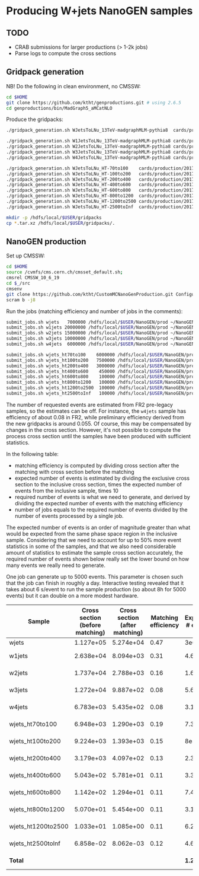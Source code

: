 # Producing W+jets NanoGEN samples

## TODO

- CRAB submissions for larger productions (> 1-2k jobs)
- Parse logs to compute the cross sections

## Gridpack generation

NB! Do the following in clean environment, no CMSSW:

```bash
cd $HOME
git clone https://github.com/ktht/genproductions.git # using 2.6.5
cd genproductions/bin/MadGraph5_aMCatNLO
```

Produce the gridpacks:

```bash
./gridpack_generation.sh WJetsToLNu_13TeV-madgraphMLM-pythia8  cards/production/2017/13TeV/WJetsToLNu/WJetsToLNu_13TeV-madgraphMLM-pythia8 slurm

./gridpack_generation.sh W1JetsToLNu_13TeV-madgraphMLM-pythia8 cards/production/2017/13TeV/WJetsToLNu/W1JetsToLNu_13TeV-madgraphMLM-pythia8 slurm
./gridpack_generation.sh W2JetsToLNu_13TeV-madgraphMLM-pythia8 cards/production/2017/13TeV/WJetsToLNu/W2JetsToLNu_13TeV-madgraphMLM-pythia8 slurm
./gridpack_generation.sh W3JetsToLNu_13TeV-madgraphMLM-pythia8 cards/production/2017/13TeV/WJetsToLNu/W3JetsToLNu_13TeV-madgraphMLM-pythia8 slurm
./gridpack_generation.sh W4JetsToLNu_13TeV-madgraphMLM-pythia8 cards/production/2017/13TeV/WJetsToLNu/W4JetsToLNu_13TeV-madgraphMLM-pythia8 slurm

./gridpack_generation.sh WJetsToLNu_HT-70to100    cards/production/2017/13TeV/WJets_HT_LO_MLM/WJetsToLNu_HT-70to100 slurm
./gridpack_generation.sh WJetsToLNu_HT-100to200   cards/production/2017/13TeV/WJets_HT_LO_MLM/WJetsToLNu_HT-100to200 slurm
./gridpack_generation.sh WJetsToLNu_HT-200to400   cards/production/2017/13TeV/WJets_HT_LO_MLM/WJetsToLNu_HT-200to400 slurm
./gridpack_generation.sh WJetsToLNu_HT-400to600   cards/production/2017/13TeV/WJets_HT_LO_MLM/WJetsToLNu_HT-400to600 slurm
./gridpack_generation.sh WJetsToLNu_HT-600to800   cards/production/2017/13TeV/WJets_HT_LO_MLM/WJetsToLNu_HT-600to800 slurm
./gridpack_generation.sh WJetsToLNu_HT-800to1200  cards/production/2017/13TeV/WJets_HT_LO_MLM/WJetsToLNu_HT-800to1200 slurm
./gridpack_generation.sh WJetsToLNu_HT-1200to2500 cards/production/2017/13TeV/WJets_HT_LO_MLM/WJetsToLNu_HT-1200to2500 slurm
./gridpack_generation.sh WJetsToLNu_HT-2500toInf  cards/production/2017/13TeV/WJets_HT_LO_MLM/WJetsToLNu_HT-2500toInf slurm

mkdir -p /hdfs/local/$USER/gridpacks
cp *.tar.xz /hdfs/local/$USER/gridpacks/.
```

## NanoGEN production

Set up CMSSW:

```bash
cd $HOME
source /cvmfs/cms.cern.ch/cmsset_default.sh;
cmsrel CMSSW_10_6_19
cd $_/src
cmsenv
git clone https://github.com/ktht/CustomMCNanoGenProduction.git Configuration/CustomNanoGEN
scram b -j8
```

Run the jobs (matching efficiency and number of jobs in the comments):

```bash
submit_jobs.sh wjets   7000000 /hdfs/local/$USER/NanoGEN/prod ~/NanoGEN/log # ?%, 
submit_jobs.sh w1jets 20000000 /hdfs/local/$USER/NanoGEN/prod ~/NanoGEN/log # 24%, 4k
submit_jobs.sh w2jets 15000000 /hdfs/local/$USER/NanoGEN/prod ~/NanoGEN/log # 20%, 3k
submit_jobs.sh w3jets 10000000 /hdfs/local/$USER/NanoGEN/prod ~/NanoGEN/log # 8%, 2k
submit_jobs.sh w4jets  6000000 /hdfs/local/$USER/NanoGEN/prod ~/NanoGEN/log # 5.5%, 1.2k

submit_jobs.sh wjets_ht70to100    6000000 /hdfs/local/$USER/NanoGEN/prod ~/NanoGEN/log # ?%, 1.2k
submit_jobs.sh wjets_ht100to200   7500000 /hdfs/local/$USER/NanoGEN/prod ~/NanoGEN/log # ?%, 1.5k
submit_jobs.sh wjets_ht200to400   3000000 /hdfs/local/$USER/NanoGEN/prod ~/NanoGEN/log # ?%, 600
submit_jobs.sh wjets_ht400to600    450000 /hdfs/local/$USER/NanoGEN/prod ~/NanoGEN/log # ?%, 90
submit_jobs.sh wjets_ht600to800    100000 /hdfs/local/$USER/NanoGEN/prod ~/NanoGEN/log # ?%, 20
submit_jobs.sh wjets_ht800to1200   100000 /hdfs/local/$USER/NanoGEN/prod ~/NanoGEN/log # ?%, 20
submit_jobs.sh wjets_ht1200to2500  100000 /hdfs/local/$USER/NanoGEN/prod ~/NanoGEN/log # ?%, 20
submit_jobs.sh wjets_ht2500toInf   100000 /hdfs/local/$USER/NanoGEN/prod ~/NanoGEN/log # ?%, 20
``````

The number of requested events are estimated from FR2 pre-legacy samples, so the estimates can be off.
For instance, the `w4jets` sample has efficiency of about  0.08 in FR2, while preliminary efficiency
derived from the new gridpacks is around 0.055. Of course, this may be compensated by changes in
the cross section. However, it's not possible to compute the process cross section until the samples
have been produced with sufficient statistics.

In the following table:

- matching efficiency is computed by dividing cross section after the matching with cross section before the matching
- expected number of events is estimated by dividing the exclusive cross section to the inclusive cross section, times the expected number of events from the inclusive sample, times 10
- required number of events is what we need to generate, and derived by dividing the expected number of events with the matching efficiency
- number of jobs equals to the required number of events divided by the number of events processed by a single job.

The expected number of events is an order of magnitude greater than what would be expected from
the same phase space region in the inclusive sample. Considering that we need to account for up
to 50% more event statistics in some of the samples, and that we also need considerable amount of
statistics to estimate the sample cross section accurately, the required number of events shown
below really set the lower bound on how many events we really need to generate.

One job can generate up to 5000 events. This parameter is chosen such that the job can finish in
roughly a day. Interactive testing revealed that it takes about 6 s/event to run the sample
production (so about 8h for 5000 events) but it can double on a more modest hardware.

<table>
<thead>
  <tr>
    <th>Sample</th>
    <th>Cross section<br>(before matching)</th>
    <th>Cross section<br>(after matching)</th>
    <th>Matching<br>efficiency</th>
    <th>Expected<br># events</th>
    <th>Previous<br># events</th>
    <th>Required<br># events</th>
    <th># jobs</th>
  </tr>
</thead>
<tbody>
  <tr>
    <td>wjets</td>
    <td>1.127e+05</td>
    <td>5.274e+04</td>
    <td>0.47</td>
    <td>3e6</td>
    <td>3e6 (1x)</td>
    <td>6.4e6</td>
    <td>1283</td>
  </tr>
  <tr>
    <td>w1jets</td>
    <td>2.638e+04</td>
    <td>8.094e+03</td>
    <td>0.31</td>
    <td>4.6e6</td>
    <td>5e5 (9.2x)</td>
    <td>1.5e7</td>
    <td>3002</td>
  </tr>
  <tr>
    <td>w2jets</td>
    <td>1.737e+04</td>
    <td>2.788e+03</td>
    <td>0.16</td>
    <td>1.6e6</td>
    <td>3e5 (5.3x)</td>
    <td>9.9e6</td>
    <td>1977</td>
  </tr>
  <tr>
    <td>w3jets</td>
    <td>1.272e+04</td>
    <td>9.887e+02</td>
    <td>0.08</td>
    <td>5.6e5</td>
    <td>2e5 (2.8x)</td>
    <td>7.2e6</td>
    <td>1448</td>
  </tr>
  <tr>
    <td>w4jets</td>
    <td>6.783e+03</td>
    <td>5.435e+02</td>
    <td>0.08</td>
    <td>3.1e5</td>
    <td>1e5 (3.1x)</td>
    <td>3.9e6</td>
    <td>772</td>
  </tr>
  <tr>
    <td>wjets_ht70to100</td>
    <td>6.948e+03</td>
    <td>1.290e+03</td>
    <td>0.19</td>
    <td>7.3e5</td>
    <td>1e6 (0.73x)</td>
    <td>4e6</td>
    <td>791</td>
  </tr>
  <tr>
    <td>wjets_ht100to200</td>
    <td>9.224e+03</td>
    <td>1.393e+03</td>
    <td>0.15</td>
    <td>8e5</td>
    <td>1e6 (0.8x)</td>
    <td>5.2e6</td>
    <td>1050</td>
  </tr>
  <tr>
    <td>wjets_ht200to400</td>
    <td>3.179e+03</td>
    <td>4.097e+02</td>
    <td>0.13</td>
    <td>2.3e5</td>
    <td>5e5 (0.46x)</td>
    <td>1.8e6</td>
    <td>362</td>
  </tr>
  <tr>
    <td>wjets_ht400to600</td>
    <td>5.043e+02</td>
    <td>5.781e+01</td>
    <td>0.11</td>
    <td>3.3e4</td>
    <td>2.5e5 (0.13x)</td>
    <td>2.9e5</td>
    <td>58</td>
  </tr>
  <tr>
    <td>wjets_ht600to800</td>
    <td>1.142e+02</td>
    <td>1.294e+01</td>
    <td>0.11</td>
    <td>7.4e3</td>
    <td>1e5 (0.07x)</td>
    <td>6.5e4</td>
    <td>13</td>
  </tr>
  <tr>
    <td>wjets_ht800to1200</td>
    <td>5.070e+01</td>
    <td>5.454e+00</td>
    <td>0.11</td>
    <td>3.1e3</td>
    <td>1e5 (0.03x)</td>
    <td>2.9e4</td>
    <td>6</td>
  </tr>
  <tr>
    <td>wjets_ht1200to2500</td>
    <td>1.033e+01</td>
    <td>1.085e+00</td>
    <td>0.11</td>
    <td>6.2e2</td>
    <td>1e5 (0.01x)</td>
    <td>5.9e3</td>
    <td>2</td>
  </tr>
  <tr>
    <td>wjets_ht2500toInf</td>
    <td>6.858e-02</td>
    <td>8.062e-03</td>
    <td>0.12</td>
    <td>4.6e0</td>
    <td>1e5 (~0x)</td>
    <td>3.9e1</td>
    <td>1</td>
  </tr>
  <tr>
    <td><b>Total</b></td>
    <td></td>
    <td></td>
    <td></td>
    <td><b>1.2e7</b></td>
    <td><b>7.3e5 (16x)</b></td>
    <td><b>5.4e7</b></td>
    <td><b>10765</b></td>
  </tr>
</tbody>
</table>
